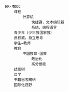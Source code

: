	HK-MOOC
		课程
			计算机
				快捷键，文本编辑器
				系统，编程语言
		青少年（少年强国家强）
		反权威，独立思考
		学生=教师
		教育
			中国教育-国教
				政治化
				高分低能
		技能树
		自学
		书籍思考网络
		国际化视野

